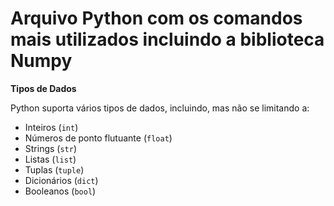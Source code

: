 # Arquivo Python com os comandos mais utilizados incluindo a biblioteca Numpy

**Tipos de Dados**

Python suporta vários tipos de dados, incluindo, mas não se limitando a:

* Inteiros (`int`)
* Números de ponto flutuante (`float`)
* Strings (`str`)
* Listas (`list`)
* Tuplas (`tuple`)
* Dicionários (`dict`)
* Booleanos (`bool`)